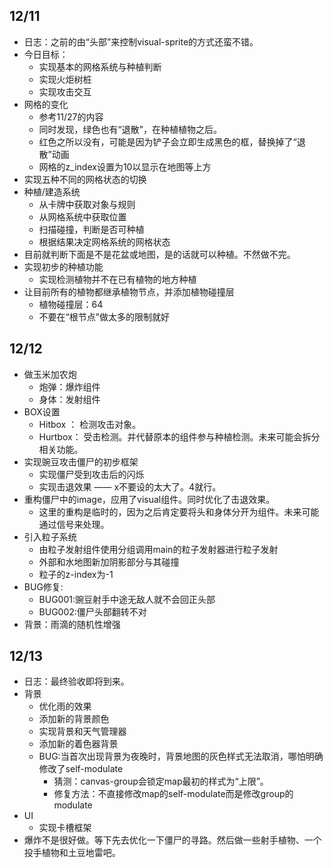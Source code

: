 
## 12/11
- 日志：之前的由“头部”来控制visual-sprite的方式还蛮不错。
- 今日目标：
	- 实现基本的网格系统与种植判断
	- 实现火炬树桩
	- 实现攻击交互
- 网格的变化
	- 参考11/27的内容
	- 同时发现，绿色也有“退散”，在种植植物之后。
	- 红色之所以没有，可能是因为铲子会立即生成黑色的框，替换掉了“退散”动画
	- 网格的z_index设置为10以显示在地图等上方
- 实现五种不同的网格状态的切换
- 种植/建造系统
	- 从卡牌中获取对象与规则
	- 从网格系统中获取位置
	- 扫描碰撞，判断是否可种植
	- 根据结果决定网格系统的网格状态
- 目前就判断下面是不是花盆或地图，是的话就可以种植。不然做不完。
- 实现初步的种植功能
	- 实现检测植物并不在已有植物的地方种植
- 让目前所有的植物都继承植物节点，并添加植物碰撞层
	- 植物碰撞层：64
	- 不要在“根节点”做太多的限制就好

## 12/12

- 做玉米加农炮
	- 炮弹：爆炸组件
	- 身体：发射组件
- BOX设置
	- Hitbox ： 检测攻击对象。
	- Hurtbox： 受击检测。并代替原本的组件参与种植检测。未来可能会拆分相关功能。
- 实现豌豆攻击僵尸的初步框架
	- 实现僵尸受到攻击后的闪烁
	- 实现击退效果 —— x不要设的太大了。4就行。
- 重构僵尸中的image，应用了visual组件。同时优化了击退效果。
	- 这里的重构是临时的，因为之后肯定要将头和身体分开为组件。未来可能通过信号来处理。
- 引入粒子系统
	- 由粒子发射组件使用分组调用main的粒子发射器进行粒子发射
	- 外部和水地图新加阴影部分与其碰撞
	- 粒子的z-index为-1
- BUG修复:
	- BUG001:豌豆射手中途无敌人就不会回正头部
	- BUG002:僵尸头部翻转不对
- 背景：雨滴的随机性增强

## 12/13
- 日志：最终验收即将到来。
- 背景
	- 优化雨的效果
	- 添加新的背景颜色
	- 实现背景和天气管理器
	- 添加新的着色器背景
	- BUG:当首次出现背景为夜晚时，背景地图的灰色样式无法取消，哪怕明确修改了self-modulate
		- 猜测：canvas-group会锁定map最初的样式为“上限”。
		- 修复方法：不直接修改map的self-modulate而是修改group的modulate
- UI
	- 实现卡槽框架
- 爆炸不是很好做。等下先去优化一下僵尸的寻路。然后做一些射手植物、一个投手植物和土豆地雷吧。
